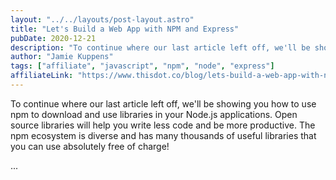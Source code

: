 ```yaml
---
layout: "../../layouts/post-layout.astro"
title: "Let's Build a Web App with NPM and Express"
pubDate: 2020-12-21
description: "To continue where our last article left off, we'll be showing you how to use npm to download and use libraries in your Node.js applications. Open source libraries will help you write less code and be more productive. The npm ecosystem is diverse and has many thousands of useful libraries that you can use absolutely free of charge!"
author: "Jamie Kuppens"
tags: ["affiliate", "javascript", "npm", "node", "express"]
affiliateLink: "https://www.thisdot.co/blog/lets-build-a-web-app-with-npm-and-express"
---
```


To continue where our last article left off, we'll be showing you how to use npm
to download and use libraries in your Node.js applications. Open source
libraries will help you write less code and be more productive. The npm
ecosystem is diverse and has many thousands of useful libraries that you can use
absolutely free of charge!

<!--more-->

...
